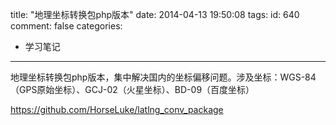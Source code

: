 title: "地理坐标转换包php版本"
date: 2014-04-13 19:50:08
tags:
id: 640
comment: false
categories:
  - 学习笔记
---

地理坐标转换包php版本，集中解决国内的坐标偏移问题。涉及坐标：WGS-84（GPS原始坐标）、GCJ-02（火星坐标）、BD-09（百度坐标）

https://github.com/HorseLuke/latlng_conv_package